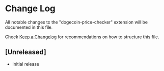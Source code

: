 # Change Log

All notable changes to the "dogecoin-price-checker" extension will be documented in this file.

Check [Keep a Changelog](http://keepachangelog.com/) for recommendations on how to structure this file.

## [Unreleased]

- Initial release